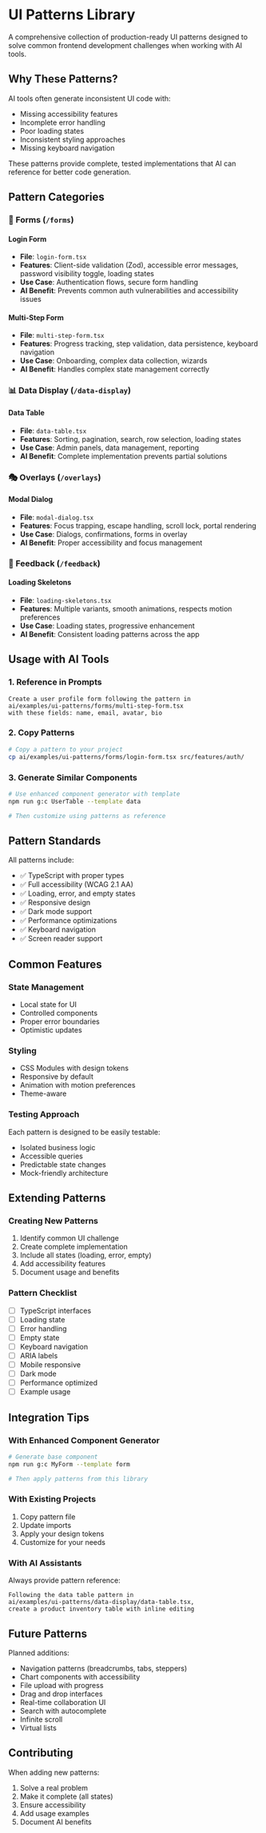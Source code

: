 # UI Patterns Library

A comprehensive collection of production-ready UI patterns designed to solve common frontend development challenges when working with AI tools.

## Why These Patterns?

AI tools often generate inconsistent UI code with:

- Missing accessibility features
- Incomplete error handling
- Poor loading states
- Inconsistent styling approaches
- Missing keyboard navigation

These patterns provide complete, tested implementations that AI can reference for better code generation.

## Pattern Categories

### 📝 Forms (`/forms`)

#### Login Form

- **File**: `login-form.tsx`
- **Features**: Client-side validation (Zod), accessible error messages, password visibility toggle, loading states
- **Use Case**: Authentication flows, secure form handling
- **AI Benefit**: Prevents common auth vulnerabilities and accessibility issues

#### Multi-Step Form

- **File**: `multi-step-form.tsx`
- **Features**: Progress tracking, step validation, data persistence, keyboard navigation
- **Use Case**: Onboarding, complex data collection, wizards
- **AI Benefit**: Handles complex state management correctly

### 📊 Data Display (`/data-display`)

#### Data Table

- **File**: `data-table.tsx`
- **Features**: Sorting, pagination, search, row selection, loading states
- **Use Case**: Admin panels, data management, reporting
- **AI Benefit**: Complete implementation prevents partial solutions

### 🎭 Overlays (`/overlays`)

#### Modal Dialog

- **File**: `modal-dialog.tsx`
- **Features**: Focus trapping, escape handling, scroll lock, portal rendering
- **Use Case**: Dialogs, confirmations, forms in overlay
- **AI Benefit**: Proper accessibility and focus management

### 📢 Feedback (`/feedback`)

#### Loading Skeletons

- **File**: `loading-skeletons.tsx`
- **Features**: Multiple variants, smooth animations, respects motion preferences
- **Use Case**: Loading states, progressive enhancement
- **AI Benefit**: Consistent loading patterns across the app

## Usage with AI Tools

### 1. Reference in Prompts

```
Create a user profile form following the pattern in
ai/examples/ui-patterns/forms/multi-step-form.tsx
with these fields: name, email, avatar, bio
```

### 2. Copy Patterns

```bash
# Copy a pattern to your project
cp ai/examples/ui-patterns/forms/login-form.tsx src/features/auth/
```

### 3. Generate Similar Components

```bash
# Use enhanced component generator with template
npm run g:c UserTable --template data

# Then customize using patterns as reference
```

## Pattern Standards

All patterns include:

- ✅ TypeScript with proper types
- ✅ Full accessibility (WCAG 2.1 AA)
- ✅ Loading, error, and empty states
- ✅ Responsive design
- ✅ Dark mode support
- ✅ Performance optimizations
- ✅ Keyboard navigation
- ✅ Screen reader support

## Common Features

### State Management

- Local state for UI
- Controlled components
- Proper error boundaries
- Optimistic updates

### Styling

- CSS Modules with design tokens
- Responsive by default
- Animation with motion preferences
- Theme-aware

### Testing Approach

Each pattern is designed to be easily testable:

- Isolated business logic
- Accessible queries
- Predictable state changes
- Mock-friendly architecture

## Extending Patterns

### Creating New Patterns

1. Identify common UI challenge
2. Create complete implementation
3. Include all states (loading, error, empty)
4. Add accessibility features
5. Document usage and benefits

### Pattern Checklist

- [ ] TypeScript interfaces
- [ ] Loading state
- [ ] Error handling
- [ ] Empty state
- [ ] Keyboard navigation
- [ ] ARIA labels
- [ ] Mobile responsive
- [ ] Dark mode
- [ ] Performance optimized
- [ ] Example usage

## Integration Tips

### With Enhanced Component Generator

```bash
# Generate base component
npm run g:c MyForm --template form

# Then apply patterns from this library
```

### With Existing Projects

1. Copy pattern file
2. Update imports
3. Apply your design tokens
4. Customize for your needs

### With AI Assistants

Always provide pattern reference:

```
Following the data table pattern in
ai/examples/ui-patterns/data-display/data-table.tsx,
create a product inventory table with inline editing
```

## Future Patterns

Planned additions:

- Navigation patterns (breadcrumbs, tabs, steppers)
- Chart components with accessibility
- File upload with progress
- Drag and drop interfaces
- Real-time collaboration UI
- Search with autocomplete
- Infinite scroll
- Virtual lists

## Contributing

When adding new patterns:

1. Solve a real problem
2. Make it complete (all states)
3. Ensure accessibility
4. Add usage examples
5. Document AI benefits
